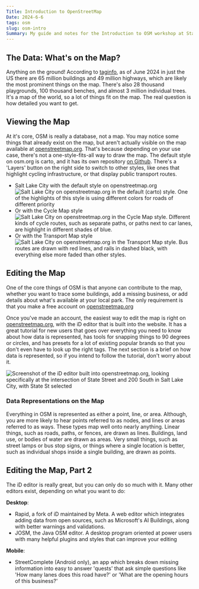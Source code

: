 ```yaml
---
Title: Introduction to OpenStreetMap
Date: 2024-6-6
tags: osm
slug: osm-intro
Summary: My guide and notes for the Introduction to OSM workshop at State of the Map US 2024
---
```


<!-- "Would like to first get an overview of the data, the tools, the people, and the challenges of OSM." -->
<!-- "Here's iD, here's how to sign up" -->

## The Data: What's on the Map?

Anything on the ground! According to [taginfo](https://taginfo.geofabrik.de/north-america:us/keys/building), as of June 2024 in just the US there are 65 million buildings and 49 million highways, which are likely the most prominent things on the map. There's also 28 thousand playgrounds, 100 thousand benches, and almost 3 million individual trees. It's a map of the world, so a lot of things fit on the map. The real question is how detailed you want to get.

## Viewing the Map

At it's core, OSM is really a database, not a map. You may notice some things that already exist on the map, but aren't actually visible on the map available at [openstreetmap.org](https://openstreetmap.org). That's because depending on your use case, there's not a one-style-fits-all way to draw the map. The default style on osm.org is carto, and it has its own repository [on Github](https://github.com/gravitystorm/openstreetmap-carto). There's a 'Layers' button on the right side to switch to other styles, like ones that highlight cycling infrastructure, or that display public transport routes.

- Salt Lake City with the default style on openstreetmap.org
    ![Salt Lake City on openstreetmap.org in the default (carto) style. One of the highlights of this style is using different colors for roads of different priority]({static}/img/osm-carto-example.png)
- Or with the Cycle Map style
    ![Salt Lake City on openstreetmap.org in the Cycle Map style. Different kinds of cycle routes, such as separate paths, or paths next to car lanes, are highlight in different shades of blue.]({static}/img/osm-cycle-example.png)
- Or with the Transport Map style
    ![Salt Lake City on openstreetmap.org in the Transport Map style. Bus routes are drawn with red lines, and rails in dashed black, with everything else more faded than other styles.]({static}/img/osm-transport-example.png)

## Editing the Map

One of the core things of OSM is that anyone can contribute to the map, whether you want to trace some buildings, add a missing business, or add details about what's available at your local park. The only requirement is that you make a free account on [openstreetmap.org](openstreetmap.org)

Once you've made an account, the easiest way to edit the map is right on [openstreetmap.org](openstreetmap.org), with the iD editor that is built into the website. It has a great tutorial for new users that goes over everything you need to know about how data is represented, has tools for snapping things to 90 degrees or circles, and has presets for a lot of existing popular brands so that you don't even have to look up the right tags. The next section is a brief on how data is represented, so if you intend to follow the tutorial, don't worry about it.

![Screenshot of the iD editor built into openstreetmap.org, looking specifically at the intersection of State Street and 200 South in Salt Lake City, with State St selected]({static}/img/id-example.png)

### Data Representations on the Map

Everything in OSM is represented as either a point, line, or area. Although, you are more likely to hear points referred to as nodes, and lines or areas referred to as ways. These types map well onto nearly anything. Linear things, such as roads, paths, or fences, are drawn as lines. Buildings, land use, or bodies of water are drawn as areas. Very small things, such as street lamps or bus stop signs, or things where a single location is better, such as individual shops inside a single building, are drawn as points.

## Editing the Map, Part 2

The iD editor is really great, but you can only do so much with it. Many other editors exist, depending on what you want to do:

**Desktop**:

- Rapid, a fork of iD maintained by Meta. A web editor which integrates adding data from open sources, such as Microsoft's AI Buildings, along with better warnings and validations.
- JOSM, the Java OSM editor. A desktop program oriented at power users with many helpful plugins and styles that can improve your editing

**Mobile**:

- StreetComplete (Android only), an app which breaks down missing information into easy to answer 'quests' that ask simple questions like 'How many lanes does this road have?' or 'What are the opening hours of this business?'
